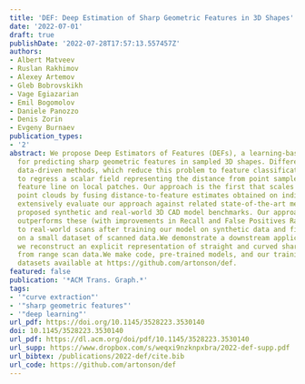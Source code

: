 ```yaml
---
title: 'DEF: Deep Estimation of Sharp Geometric Features in 3D Shapes'
date: '2022-07-01'
draft: true
publishDate: '2022-07-28T17:57:13.557457Z'
authors:
- Albert Matveev
- Ruslan Rakhimov
- Alexey Artemov
- Gleb Bobrovskikh
- Vage Egiazarian
- Emil Bogomolov
- Daniele Panozzo
- Denis Zorin
- Evgeny Burnaev
publication_types:
- '2'
abstract: We propose Deep Estimators of Features (DEFs), a learning-based framework
  for predicting sharp geometric features in sampled 3D shapes. Differently from existing
  data-driven methods, which reduce this problem to feature classification, we propose
  to regress a scalar field representing the distance from point samples to the closest
  feature line on local patches. Our approach is the first that scales to massive
  point clouds by fusing distance-to-feature estimates obtained on individual patches.We
  extensively evaluate our approach against related state-of-the-art methods on newly
  proposed synthetic and real-world 3D CAD model benchmarks. Our approach not only
  outperforms these (with improvements in Recall and False Positives Rates), but generalizes
  to real-world scans after training our model on synthetic data and fine-tuning it
  on a small dataset of scanned data.We demonstrate a downstream application, where
  we reconstruct an explicit representation of straight and curved sharp feature lines
  from range scan data.We make code, pre-trained models, and our training and evaluation
  datasets available at https://github.com/artonson/def.
featured: false
publication: '*ACM Trans. Graph.*'
tags:
- '"curve extraction"'
- '"sharp geometric features"'
- '"deep learning"'
url_pdf: https://doi.org/10.1145/3528223.3530140
doi: 10.1145/3528223.3530140
url_pdf: https://dl.acm.org/doi/pdf/10.1145/3528223.3530140
url_supp: https://www.dropbox.com/s/weqxi9nzknpxbra/2022-def-supp.pdf
url_bibtex: /publications/2022-def/cite.bib
url_code: https://github.com/artonson/def
---
```


